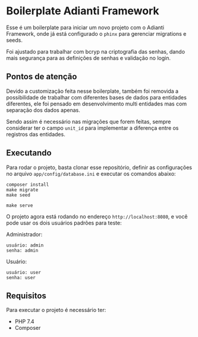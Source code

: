 # Boilerplate Adianti Framework

Esse é um boilerplate para iniciar um novo projeto com o Adianti Framework, 
onde já está configurado o `phinx` para gerenciar migrations e seeds.

Foi ajustado para trabalhar com bcryp na criptografia das senhas, 
dando mais segurança para as definições de senhas e validação no login.

## Pontos de atenção

Devido a customização feita nesse boilerplate, também foi removida a possibilidade de 
trabalhar com diferentes bases de dados para entidades diferentes, ele foi pensado em
desenvolvimento multi entidades mas com separação dos dados apenas.

Sendo assim é necessário nas migrações que forem feitas, sempre considerar ter o campo `unit_id`
para implementar a diferença entre os registros das entidades.

## Executando

Para rodar o projeto, basta clonar esse repositório, definir as configurações no arquivo `app/config/database.ini` e executar os comandos abaixo:

```shell
composer install
make migrate
make seed

make serve
```

O projeto agora está rodando no endereço `http://localhost:8080`, e você pode usar os dois usuários padrões para teste:

Administrador:

```
usuário: admin
senha: admin
```
Usuário:

```
usuário: user
senha: user
```
## Requisitos

Para executar o projeto é necessário ter:

* PHP 7.4
* Composer
